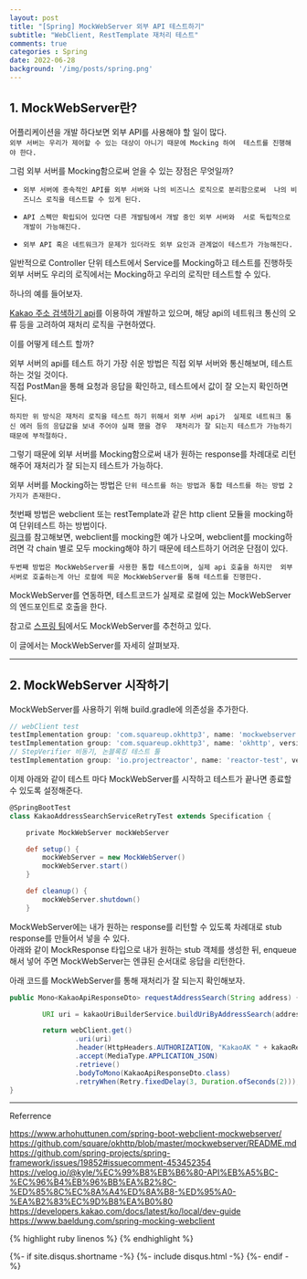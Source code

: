```yaml
---
layout: post
title: "[Spring] MockWebServer 외부 API 테스트하기"
subtitle: "WebClient, RestTemplate 재처리 테스트" 
comments: true
categories : Spring
date: 2022-06-28
background: '/img/posts/spring.png'
---
```


## 1. MockWebServer란?   

어플리케이션을 개발 하다보면 외부 API를 사용해야 할 일이 많다.    
`외부 서버는 우리가 제어할 수 있는 대상이 아니기 때문에 Mocking 하여 
테스트를 진행해야 한다.`       

그럼 외부 서버를 Mocking함으로써 얻을 수 있는 장점은 무엇일까?   

- `외부 서버에 종속적인 API를 외부 서버와 나의 비즈니스 로직으로 분리함으로써 
나의 비즈니스 로직을 테스트할 수 있게 된다.`      

- `API 스펙만 확립되어 있다면 다른 개발팀에서 개발 중인 외부 서버와 
서로 독립적으로 개발이 가능해진다.`      

- `외부 API 혹은 네트워크가 문제가 있더라도 외부 요인과 관계없이 테스트가 가능해진다.`      

일반적으로 Controller 단위 테스트에서 Service를 Mocking하고 테스트를 진행하듯 
외부 서버도 우리의 로직에서는 Mocking하고 우리의 로직만 테스트할 수 있다.     

하나의 예를 들어보자.   

[Kakao 주소 검색하기 api](https://developers.kakao.com/docs/latest/ko/local/dev-guide)를 
이용하여 개발하고 있으며, 해당 api의 네트워크 통신의 오류 등을 고려하여 
재처리 로직을 구현하였다.   

이를 어떻게 테스트 할까? 

외부 서버의 api를 테스트 하기 가장 쉬운 방법은 직접 외부 서버와 통신해보며, 
    테스트 하는 것일 것이다.     
직접 PostMan을 통해 요청과 응답을 확인하고, 테스트에서 값이 잘 오는지 
확인하면 된다.  

`하지만 위 방식은 재처리 로직을 테스트 하기 위해서 외부 서버 api가 
실제로 네트워크 통신 에러 등의 응답값을 보내 주어야 실패 했을 경우 
재처리가 잘 되는지 테스트가 가능하기 때문에 부적절하다.`   

그렇기 때문에 외부 서버를 Mocking함으로써 내가 원하는 response를 차례대로 
리턴해주어 재처리가 잘 되는지 테스트가 가능하다.    

외부 서버를 Mocking하는 방법은 
`단위 테스트를 하는 방법과 통합 테스트를 하는 방법 2가지가 존재한다.`      

첫번째 방법은 webclient 또는 restTemplate과 같은 http client 모듈을 
mocking하여 단위테스트 하는 방법이다.    
[링크](https://www.arhohuttunen.com/spring-boot-webclient-mockwebserver/)를 참고해보면, 
webclient를 mocking한 예가 나오며, webclient를 mocking하려면 각 chain 별로 모두 
mocking해야 하기 때문에 테스트하기 어려운 단점이 있다.    

`두번째 방법은 MockWebServer를 사용한 통합 테스트이며, 실제 api 호출을 하지만 
외부 서버로 호출하는게 아닌 로컬에 띄운 MockWebServer를 통해 테스트를 진행한다.`       

MockWebServer를 연동하면, 테스트코드가 실제로 로컬에 있는 MockWebServer의
엔드포인트로 호출을 한다.

참고로 [스프링 팀](https://github.com/spring-projects/spring-framework/issues/19852#issuecomment-453452354)에서도 
MockWebServer를 추천하고 있다.   

이 글에서는 MockWebServer를 자세히 살펴보자.    

- - -   

## 2. MockWebServer 시작하기   

MockWebServer를 사용하기 위해 build.gradle에 의존성을 추가한다.   

```groovy   
// webClient test
testImplementation group: 'com.squareup.okhttp3', name: 'mockwebserver', version: '4.0.1'
testImplementation group: 'com.squareup.okhttp3', name: 'okhttp', version: '4.0.1'
// StepVerifier 비동기, 논블록킹 테스트 툴
testImplementation group: 'io.projectreactor', name: 'reactor-test', version: '3.4.6'
```

이제 아래와 같이 테스트 마다 MockWebServer를 시작하고 테스트가 끝나면 종료할 수 있도록 
설정해준다.    

```groovy   
@SpringBootTest
class KakaoAddressSearchServiceRetryTest extends Specification {

    private MockWebServer mockWebServer

    def setup() {
        mockWebServer = new MockWebServer()
        mockWebServer.start()
    }

    def cleanup() {
        mockWebServer.shutdown()
    }
```

MockWebServer에는 내가 원하는 response를 리턴할 수 있도록 차례대로 stub response를 
만들어서 넣을 수 있다.   
아래와 같이 MockResponse 타입으로 내가 원하는 stub 객체를 생성한 뒤, enqueue해서 넣어 주면 
MockWebServer는 엔큐된 순서대로 응답을 리턴한다.   

아래 코드를 MockWebServer를 통해 재처리가 잘 되는지 확인해보자.    

```java
public Mono<KakaoApiResponseDto> requestAddressSearch(String address) {

        URI uri = kakaoUriBuilderService.buildUriByAddressSearch(address);

        return webClient.get()
                .uri(uri)
                .header(HttpHeaders.AUTHORIZATION, "KakaoAK " + kakaoRestApiKey)
                .accept(MediaType.APPLICATION_JSON)
                .retrieve()
                .bodyToMono(KakaoApiResponseDto.class)
                .retryWhen(Retry.fixedDelay(3, Duration.ofSeconds(2)));
}
```



- - -
Referrence 

<https://www.arhohuttunen.com/spring-boot-webclient-mockwebserver/>    
<https://github.com/square/okhttp/blob/master/mockwebserver/README.md>   
<https://github.com/spring-projects/spring-framework/issues/19852#issuecomment-453452354>   
<https://velog.io/@kyle/%EC%99%B8%EB%B6%80-API%EB%A5%BC-%EC%96%B4%EB%96%BB%EA%B2%8C-%ED%85%8C%EC%8A%A4%ED%8A%B8-%ED%95%A0-%EA%B2%83%EC%9D%B8%EA%B0%80>   
<https://developers.kakao.com/docs/latest/ko/local/dev-guide>    
<https://www.baeldung.com/spring-mocking-webclient>   

{% highlight ruby linenos %}
{% endhighlight %}


{%- if site.disqus.shortname -%}
    {%- include disqus.html -%}
{%- endif -%}

